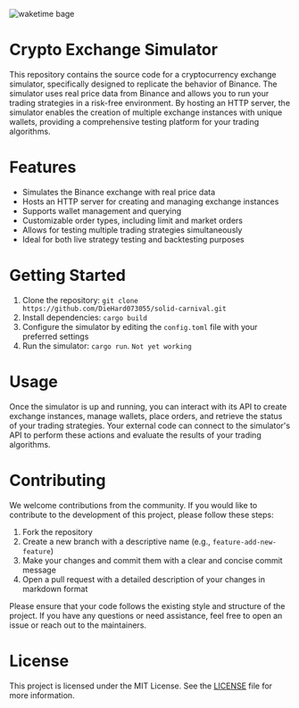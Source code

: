 ![waketime bage](https://wakatime.com/badge/user/e5cdae17-ff21-447b-88c4-dbcea5d0baa2/project/ee7f2e5f-8fc2-40b2-8bf6-aedc56f2f097.svg?style=for-the-badge)

# Crypto Exchange Simulator

This repository contains the source code for a cryptocurrency exchange simulator, specifically designed to replicate the behavior of Binance. The simulator uses real price data from Binance and allows you to run your trading strategies in a risk-free environment. By hosting an HTTP server, the simulator enables the creation of multiple exchange instances with unique wallets, providing a comprehensive testing platform for your trading algorithms.

# Features

- Simulates the Binance exchange with real price data
- Hosts an HTTP server for creating and managing exchange instances
- Supports wallet management and querying
- Customizable order types, including limit and market orders
- Allows for testing multiple trading strategies simultaneously
- Ideal for both live strategy testing and backtesting purposes

# Getting Started

1. Clone the repository: `git clone https://github.com/DieHard073055/solid-carnival.git`
2. Install dependencies: `cargo build`
3. Configure the simulator by editing the `config.toml` file with your preferred settings
4. Run the simulator: `cargo run`. `Not yet working`

# Usage

Once the simulator is up and running, you can interact with its API to create exchange instances, manage wallets, place orders, and retrieve the status of your trading strategies. Your external code can connect to the simulator's API to perform these actions and evaluate the results of your trading algorithms.

# Contributing

We welcome contributions from the community. If you would like to contribute to the development of this project, please follow these steps:

1. Fork the repository
2. Create a new branch with a descriptive name (e.g., `feature-add-new-feature`)
3. Make your changes and commit them with a clear and concise commit message
4. Open a pull request with a detailed description of your changes in markdown format

Please ensure that your code follows the existing style and structure of the project. If you have any questions or need assistance, feel free to open an issue or reach out to the maintainers.

# License

This project is licensed under the MIT License. See the [LICENSE](LICENSE) file for more information.

